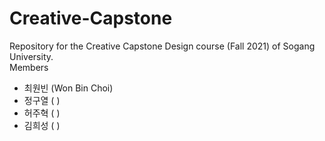 # Creative-Capstone
 Repository for the Creative Capstone Design course (Fall 2021) of Sogang University.  
 Members  
 - 최원빈 (Won Bin Choi)
 - 정구열 ( )
 - 허주혁 ( )
 - 김희성 ( )

